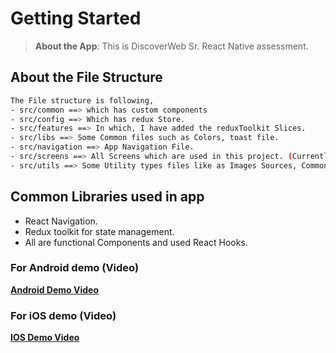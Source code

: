 # Getting Started

> **About the App**: This is DiscoverWeb Sr. React Native assessment.

## About the File Structure

```bash
The File structure is following,
- src/common ==> which has custom components
- src/config ==> Which has redux Store.
- src/features ==> In which, I have added the reduxToolkit Slices.
- src/libs ==> Some Common files such as Colors, toast file.
- src/navigation ==> App Navigation File.
- src/screens ==> All Screens which are used in this project. (Currently Splash, Home Screens only.)
- src/utils ==> Some Utility types files like as Images Sources, Common Methods etc.
```

## Common Libraries used in app

- React Navigation.
- Redux toolkit for state management.
- All are functional Components and used React Hooks.

### For Android demo (Video)

[**Android Demo Video**](https://drive.google.com/file/d/1sx8Ko_jxh2Y66zw3Ot_IcQGJwbPiSXik/view?usp=sharing)

### For iOS demo (Video)

[**IOS Demo Video**](https://drive.google.com/file/d/1xD-5dpWSFc1e2XbsRwrPyGmbCnl96Ues/view?usp=sharing)

